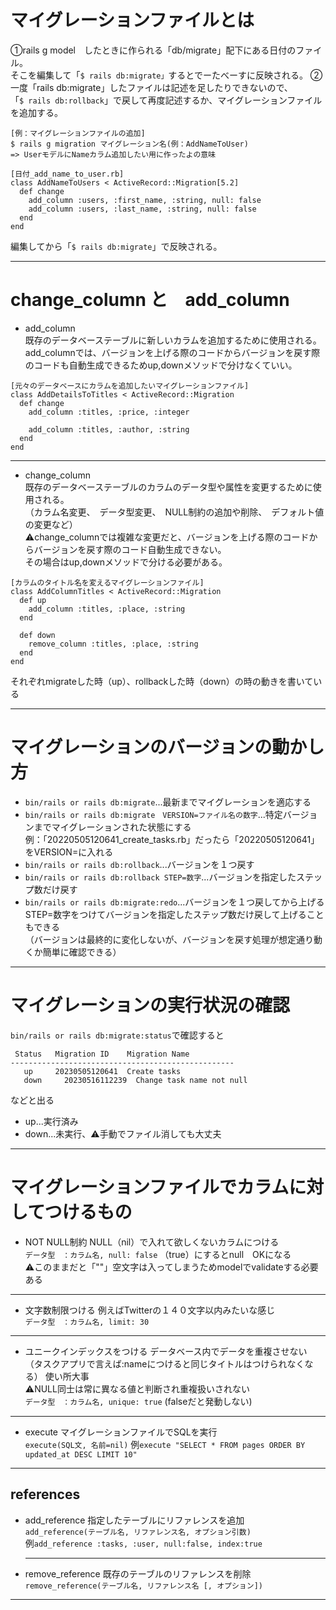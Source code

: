 # マイグレーションファイルとは
①rails g model　したときに作られる「db/migrate」配下にある日付のファイル。    
そこを編集して「`$ rails db:migrate」`するとでーたべーすに反映される。
②一度「rails db:migrate」したファイルは記述を足したりできないので、    
「`$ rails db:rollback`」で戻して再度記述するか、マイグレーションファイルを追加する。
~~~
[例：マイグレーションファイルの追加]
$ rails g migration マイグレーション名(例：AddNameToUser)
=> UserモデルにNameカラム追加したい用に作ったよの意味

[日付_add_name_to_user.rb]
class AddNameToUsers < ActiveRecord::Migration[5.2]
  def change
    add_column :users, :first_name, :string, null: false
    add_column :users, :last_name, :string, null: false
  end
end
~~~
編集してから「`$ rails db:migrate`」で反映される。
***

# change_column と　add_column
- add_column      
既存のデータベーステーブルに新しいカラムを追加するために使用される。    
add_columnでは、バージョンを上げる際のコードからバージョンを戻す際のコードも自動生成できるためup,downメソッドで分けなくていい。
~~~
[元々のデータベースにカラムを追加したいマイグレーションファイル]
class AddDetailsToTitles < ActiveRecord::Migration
  def change
    add_column :titles, :price, :integer

    add_column :titles, :author, :string
  end
end
~~~
***
- change_column   
既存のデータベーステーブルのカラムのデータ型や属性を変更するために使用される。   
（カラム名変更、　データ型変更、　NULL制約の追加や削除、　デフォルト値の変更など）   
⚠️change_columnでは複雑な変更だと、バージョンを上げる際のコードからバージョンを戻す際のコード自動生成できない。   
その場合はup,downメソッドで分ける必要がある。
~~~
[カラムのタイトル名を変えるマイグレーションファイル]
class AddColumnTitles < ActiveRecord::Migration
  def up
    add_column :titles, :place, :string
  end

  def down
    remove_column :titles, :place, :string
  end
end
~~~
それぞれmigrateした時（up）、rollbackした時（down）の時の動きを書いている
***

# マイグレーションのバージョンの動かし方
- `bin/rails or rails db:migrate`...最新までマイグレーションを適応する
- `bin/rails or rails db:migrate　VERSION=ファイル名の数字`...特定バージョンまでマイグレーションされた状態にする    
例：「20220505120641_create_tasks.rb」だったら「20220505120641」をVERSION=に入れる
- `bin/rails or rails db:rollback`...バージョンを１つ戻す
- `bin/rails or rails db:rollback STEP=数字`...バージョンを指定したステップ数だけ戻す
- `bin/rails or rails db:migrate:redo`...バージョンを１つ戻してから上げる     
STEP=数字をつけてバージョンを指定したステップ数だけ戻して上げることもできる    
（バージョンは最終的に変化しないが、バージョンを戻す処理が想定通り動くか簡単に確認できる）
***

# マイグレーションの実行状況の確認
`bin/rails or rails db:migrate:status`で確認すると
~~~
 Status   Migration ID    Migration Name
--------------------------------------------------
   up     20230505120641  Create tasks
   down     20230516112239  Change task name not null

~~~
などと出る
- up...実行済み
- down...未実行、⚠️手動でファイル消しても大丈夫
***

# マイグレーションファイルでカラムに対してつけるもの
- NOT NULL制約
NULL（nil）で入れて欲しくないカラムにつける   
`データ型　：カラム名, null: false` （true）にするとnull　OKになる        
⚠️このままだと「""」空文字は入ってしまうためmodelでvalidateする必要ある
***

- 文字数制限つける
例えばTwitterの１４０文字以内みたいな感じ    
`データ型　：カラム名, limit: 30`
***

- ユニークインデックスをつける
データベース内でデータを重複させない （タスクアプリで言えば:nameにつけると同じタイトルはつけられなくなる）
使い所大事   
⚠️NULL同士は常に異なる値と判断され重複扱いされない    
`データ型　：カラム名, unique: true` (falseだと発動しない)
***

- execute
 マイグレーションファイルでSQLを実行    
 `execute(SQL文, 名前=nil)` 例`execute "SELECT * FROM pages ORDER BY updated_at DESC LIMIT 10"`
***
 
 ## references
- add_reference
  指定したテーブルにリファレンスを追加    
  `add_reference(テーブル名, リファレンス名, オプション引数)`    
  例`add_reference :tasks, :user, null:false, index:true`
  ***
- remove_reference
  既存のテーブルのリファレンスを削除   
  `remove_reference(テーブル名, リファレンス名 [, オプション])`
***
 
